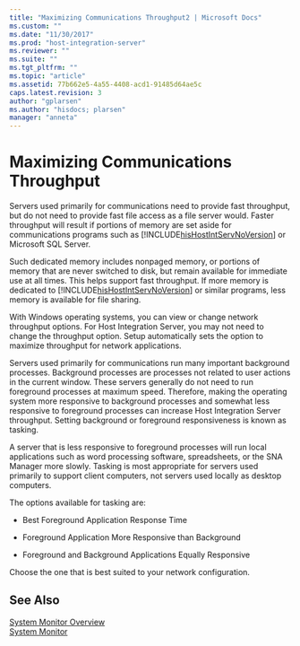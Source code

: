 ```yaml
---
title: "Maximizing Communications Throughput2 | Microsoft Docs"
ms.custom: ""
ms.date: "11/30/2017"
ms.prod: "host-integration-server"
ms.reviewer: ""
ms.suite: ""
ms.tgt_pltfrm: ""
ms.topic: "article"
ms.assetid: 77b662e5-4a55-4408-acd1-91485d64ae5c
caps.latest.revision: 3
author: "gplarsen"
ms.author: "hisdocs; plarsen"
manager: "anneta"
---
```

# Maximizing Communications Throughput
Servers used primarily for communications need to provide fast throughput, but do not need to provide fast file access as a file server would. Faster throughput will result if portions of memory are set aside for communications programs such as [!INCLUDE[hisHostIntServNoVersion](../includes/hishostintservnoversion-md.md)] or Microsoft SQL Server.  
  
 Such dedicated memory includes nonpaged memory, or portions of memory that are never switched to disk, but remain available for immediate use at all times. This helps support fast throughput. If more memory is dedicated to [!INCLUDE[hisHostIntServNoVersion](../includes/hishostintservnoversion-md.md)] or similar programs, less memory is available for file sharing.  
  
 With Windows operating systems, you can view or change network throughput options. For Host Integration Server, you may not need to change the throughput option. Setup automatically sets the option to maximize throughput for network applications.  
  
 Servers used primarily for communications run many important background processes. Background processes are processes not related to user actions in the current window. These servers generally do not need to run foreground processes at maximum speed. Therefore, making the operating system more responsive to background processes and somewhat less responsive to foreground processes can increase Host Integration Server throughput. Setting background or foreground responsiveness is known as tasking.  
  
 A server that is less responsive to foreground processes will run local applications such as word processing software, spreadsheets, or the SNA Manager more slowly. Tasking is most appropriate for servers used primarily to support client computers, not servers used locally as desktop computers.  
  
 The options available for tasking are:  
  
-   Best Foreground Application Response Time  
  
-   Foreground Application More Responsive than Background  
  
-   Foreground and Background Applications Equally Responsive  
  
 Choose the one that is best suited to your network configuration.  
  
## See Also  
 [System Monitor Overview](../core/system-monitor-overview1.md)   
 [System Monitor](../core/system-monitor1.md)
